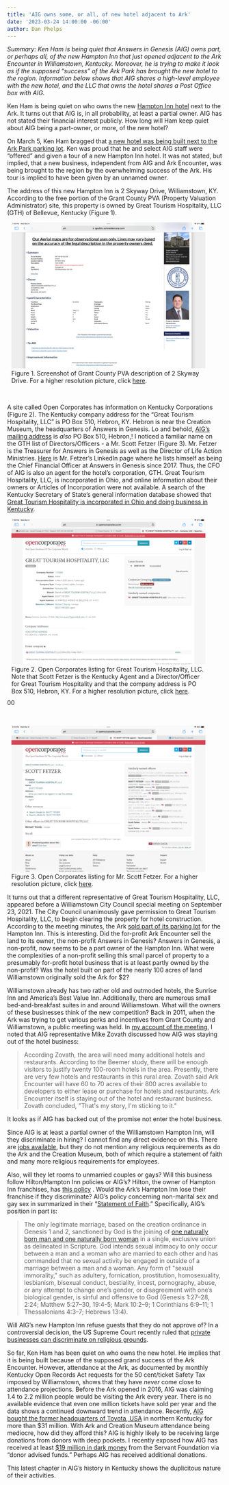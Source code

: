 ```yaml
---
title: 'AIG owns some, or all, of new hotel adjacent to Ark'
date: '2023-03-24 14:00:00 -06:00'
author: Dan Phelps
---
```

<i>Summary: Ken Ham is being quiet that Answers in Genesis (AIG) owns part, or perhaps all, of the new Hampton Inn that just opened adjacent to the Ark Encounter in Williamstown, Kentucky. Moreover, he is trying to make it look as if the supposed “success” of the Ark Park has brought the new hotel to the region. Information below shows that AIG shares a high-level employee with the new hotel, and the LLC that owns the hotel shares a Post Office box with AIG.</i>

Ken Ham is being quiet on who owns the new <a href="https://www.hilton.com/en/hotels/cvgarhx-hampton-suites-williamstown-ark-encounter/"> Hampton Inn hotel</a> next to the Ark. It turns out that AIG is, in all probability, at least a partial owner. AIG has not stated their financial interest publicly.  How long will Ham keep quiet about AIG being a part-owner, or more, of the new hotel?

On March 5, Ken Ham bragged that <a href="https://answersingenesis.org/blogs/ken-ham/2023/03/05/new-hotel-opens-next-to-ark-encounter/">a new hotel was being built next to the Ark Park parking lot</a>. Ken was proud that he and select AIG staff were “offered” and given a tour of a new Hampton Inn hotel. It was not stated, but implied, that a new business, independent from AIG and Ark Encounter, was being brought to the region by the overwhelming success of the Ark. His tour is implied to have been given by an unnamed owner. 

The address of this new Hampton Inn is 2 Skyway Drive, Williamstown, KY. According to the free portion of the Grant County PVA (Property Valuation Administrator) site, this property is owned by Great Tourism Hospitality, LLC (GTH) of Bellevue, Kentucky (Figure 1).

<figure class="center" style="margin-top: 10px; margin-right: 40px; margin-bottom: 10px; margin-left: 10px;">
<img src="/uploads/2023/Phelps_Hotel_Fig_1_600.jpg" alt="Grant County PVA listing"/>
  <figcaption>Figure 1. Screenshot of Grant County PVA description of 2 Skyway Drive. For a higher resolution picture, click <a href="/uploads/2023/Phelps_Hotel_Fig_1.jpg">here</a>.
</figcaption>
</figure>

&nbsp;

<!--more-->

A site called Open Corporates has information on Kentucky Corporations (Figure 2). The Kentucky company address for the “Great Tourism Hospitality, LLC” is PO Box 510, Hebron, KY. Hebron is near the Creation Museum, the headquarters of Answers in Genesis. Lo and behold, <a href="https://answersingenesis.org/about/contact/"> AIG’s mailing address</a> is <i>also</i> PO Box 510, Hebron,! I noticed a familiar name on the GTH list of Directors/Officers - a Mr. Scott Fetzer (Figure 3). Mr. Fetzer is the Treasurer for Answers in Genesis as well as the Director of Life Action Ministries. <a href="https://www.linkedin.com/in/scott-fetzer-58ab9938/"> Here</a> is Mr. Fetzer’s LinkedIn page where he lists himself as being the Chief Financial Officer at Answers in Genesis since 2017.  Thus, the CFO of AIG is also an agent for the hotel’s corporation, GTH. Great Tourism Hospitality, LLC, is incorporated in Ohio, and online information about their owners or Articles of Incorporation were not available. A search of the Kentucky Secretary of State’s general information database showed that <a href="https://web.sos.ky.gov/ftshow/(S(jc2yera1rbcvj0kiku1rt5dc))/default.aspx?path=ftsearch&id=1170595&ct=06&cs=99999&ce=RCeknMkeMwkfvXIkIqla3qquI9dzfchxO8C20a%2bWpNXWyzYyco6t7fKdE5LWYlHV">Great Tourism Hospitality is incorporated in Ohio and doing business in Kentucky</a>. 


<figure class="center" style="margin-top: 10px; margin-right: 40px; margin-bottom: 10px; margin-left: 10px;">
<img src="/uploads/2023/Phelps_Hotel_Fig_2_600.jpg" alt="Listing for GTH"/>
<figcaption>Figure 2. Open Corporates listing for Great Tourism Hospitality, LLC</a>. Note that Scott Fetzer is the Kentucky Agent and a Director/Officer for Great Tourism Hospitality and that the company address is PO Box 510, Hebron, KY. For a higher resolution picture, click <a href="/uploads/2023/Phelps_Hotel_Fig_2.jpg">here</a>.
</figcaption>
</figure>00

&nbsp;

<figure class="center" style="margin-top: 10px; margin-right: 40px; margin-bottom: 10px; margin-left: 10px;">
<img src="/uploads/2023/Phelps_Hotel_Fig_3_600.jpg" alt="Listing for Scott Fetzer"/>
<figcaption>Figure 3. Open Corporates listing for Mr. Scott Fetzer. For a higher resolution picture, click <a href="/uploads/2023/Phelps_Hotel_Fig_3.jpg">here</a>.
</figcaption>
</figure>

It turns out that a different representative of Great Tourism Hospitality, LLC, appeared before a Williamstown City Council special meeting on September 23, 2021. The City Council unanimously gave permission to Great Tourism Hospitality, LLC, to begin clearing the property for hotel construction. According to the meeting minutes, the Ark <a href="https://cms5.revize.com/revize/williamstown/Document_Center/Agendas%20&%20Minutes/2021/Minutes/09-23-21_CMS.pdf"> sold part of its parking lot</a> for the Hampton Inn. This is interesting. Did the for-profit Ark Encounter sell the land to its owner, the non-profit Answers in Genesis? Answers in Genesis, a non-profit, now seems to be a part owner of the Hampton Inn.  What were the complexities of a non-profit selling this small parcel of property to a presumably for-profit hotel business that is at least partly owned by the non-profit? Was the hotel built on part of the nearly 100 acres of land Williamstown originally sold the Ark for $2?

Williamstown already has two rather old and outmoded hotels, the Sunrise Inn and America’s Best Value Inn. Additionally, there are numerous small bed-and-breakfast suites in and around Williamstown. What will the owners of these businesses think of the new competition? Back in 2011, when the Ark was trying to get various perks and incentives from Grant County and Williamstown, a public meeting was held. In <a href="https://pandasthumb.org/archives/2011/08/ark-encounter-l.html"> my account of the meeting</a>, I noted that AIG representative Mike Zovath discussed how AIG was staying out of the hotel business:


<blockquote> According Zovath, the area will need many additional hotels and restaurants. According to the Beemer study, there will be enough visitors to justify twenty 100-room hotels in the area. Presently, there are very few hotels and restaurants in this rural area. Zovath said Ark Encounter will have 60 to 70 acres of their 800 acres available to developers to either lease or purchase for hotels and restaurants. Ark Encounter itself is staying out of the hotel and restaurant business. Zovath concluded, "That's my story, I'm sticking to it."</blockquote>

It looks as if AIG has backed out of the promise not enter the hotel business.

Since AIG is at least a partial owner of the Williamstown Hampton Inn, will they discriminate in hiring? I cannot find any direct evidence on this. There are <a href=" https://www.google.com/search?q=jobs+at+hampton+inn+williamstown+ky">jobs available</a>, but they do not mention any religious requirements as do the Ark and the Creation Museum, both of which require a statement of faith and many more religious requirements for employees.

Also, will they let rooms to unmarried couples or gays? Will this business follow Hilton/Hampton Inn policies or AIG’s? Hilton, the owner of Hampton Inn franchises, has <a href= "https://ir.hilton.com/~/media/Files/H/Hilton-Worldwide-IR-V3/committee-composition/human-rights-policy.pdf">this policy</a> . Would the Ark’s Hampton Inn lose their franchise if they discriminate? AIG’s policy concerning non-marital sex and gay sex in summarized in their “<a href="https://answersingenesis.org/about/faith/">Statement of Faith</a>.” Specifically, AIG’s position in part is:

<blockquote> The only legitimate marriage, based on the creation ordinance in Genesis 1 and 2, sanctioned by God is the joining of <a href="https://answersingenesis.org/about/definition-man-and-woman/">one naturally born man and one naturally born woman</a> in a single, exclusive union as delineated in Scripture. God intends sexual intimacy to only occur between a man and a woman who are married to each other and has commanded that no sexual activity be engaged in outside of a marriage between a man and a woman. Any form of "sexual immorality," such as adultery, fornication, prostitution, homosexuality, lesbianism, bisexual conduct, bestiality, incest, pornography, abuse, or any attempt to change one’s gender, or disagreement with one’s biological gender, is sinful and offensive to God (Genesis 1:27–28, 2:24; Matthew 5:27–30, 19:4-5; Mark 10:2–9; 1 Corinthians 6:9–11; 1 Thessalonians 4:3–7; Hebrews 13:4).</blockquote>

Will AIG’s new Hampton Inn refuse guests that they do not approve of? In a controversial decision, the US Supreme Court recently ruled that <a href="https://www.supremecourt.gov/opinions/17pdf/16-111_j4el.pdf">private businesses can discriminate on religious grounds</a>.

So far, Ken Ham has been quiet on who owns the new hotel. He implies that it is being built because of the supposed grand success of the Ark Encounter. However, attendance at the Ark, as documented by monthly Kentucky Open Records Act requests for the 50 cent/ticket Safety Tax imposed by Williamstown, shows that they have <i>never</i> come close to attendance projections. Before the Ark opened in 2016, AIG was claiming 1.4 to 2.2 million people would be visiting the Ark every year. There is no available evidence that even one million tickets have sold per year and the data shows a continued downward trend in attendance. Recently, <a href="https://answersingenesis.org/blogs/ken-ham/2023/02/25/exciting-update-offices-move-incredible-building/">AIG bought the former headquarters of Toyota, USA</a> in northern Kentucky for more than $31 million. With Ark and Creation Museum attendance being mediocre, how did they afford this?  AIG is highly likely to be receiving large donations from donors with deep pockets. I recently exposed how AIG has received at least <a href="https://pandasthumb.org/archives/2023/02/Funder-of-Super-Bowl.html"> $19 million in dark money</a> from the Servant Foundation via “donor advised funds.” Perhaps AIG has received additional donations.

This latest chapter in AIG’s history in Kentucky shows the duplicitous nature of their activities.
